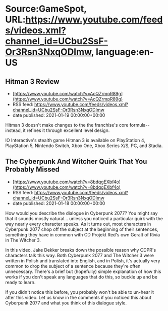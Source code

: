 # Source:GameSpot, URL:https://www.youtube.com/feeds/videos.xml?channel_id=UCbu2SsF-Or3Rsn3NxqODImw, language:en-US

## Hitman 3 Review
 - [https://www.youtube.com/watch?v=AcQZrmpR89g](https://www.youtube.com/watch?v=AcQZrmpR89g)
 - RSS feed: https://www.youtube.com/feeds/videos.xml?channel_id=UCbu2SsF-Or3Rsn3NxqODImw
 - date published: 2021-01-19 00:00:00+00:00

Hitman 3 doesn't make changes to the the franchise's core formula--instead, it refines it through excellent level design.

IO Interactive's stealth game Hitman 3 is available on PlayStation 4, PlayStation 5, Nintendo Switch, Xbox One, Xbox Series X/S, PC, and Stadia.

## The Cyberpunk And Witcher Quirk That You Probably Missed
 - [https://www.youtube.com/watch?v=8bdqgEXbf4o](https://www.youtube.com/watch?v=8bdqgEXbf4o)
 - RSS feed: https://www.youtube.com/feeds/videos.xml?channel_id=UCbu2SsF-Or3Rsn3NxqODImw
 - date published: 2021-01-18 00:00:00+00:00

How would you describe the dialogue in Cyberpunk 2077? You might say that it sounds mostly natural... unless you noticed a particular quirk with the way nearly every character speaks. As it turns out, most characters in Cyberpunk 2077 chop off the subject at the beginning of their sentences, something they have in common with CD Projekt Red's own Geralt of Rivia in The Witcher 3. 

In this video, Jake Dekker breaks down the possible reason why CDPR's characters talk this way. Both Cyberpunk 2077 and The Witcher 3 were written in Polish and translated into English, and in Polish, it's actually very common to drop the subject of a sentence because they're often unnecessary. There's a brief but (hopefully) simple explanation of how this works if you don't speak any languages that do this, so buckle up and be ready to learn. 

If you didn't notice this before, you probably won't be able to un-hear it after this video. Let us know in the comments if you noticed this about Cyberpunk 2077 and what you think of this dialogue style.

